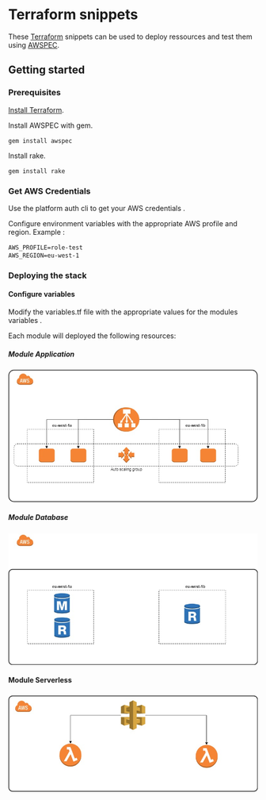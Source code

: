 # Terraform snippets
These [Terraform](https://terraform.io) snippets can be used to deploy ressources and test them using [AWSPEC](https://github.com/k1LoW/awspec).



## Getting started

### Prerequisites
[Install Terraform](https://www.terraform.io/intro/getting-started/install.html).

Install AWSPEC with gem.
```
gem install awspec
```
Install rake.
```
gem install rake
```
### Get AWS Credentials
Use the platform auth cli to get your AWS credentials .

Configure environment variables with the appropriate AWS profile and region. Example :
```
AWS_PROFILE=role-test
AWS_REGION=eu-west-1
```
### Deploying the stack

#### Configure variables
Modify the variables.tf file with the appropriate values for the modules variables .

Each module will deployed the following resources:
##### Module Application
![diagram](doc/autoscaling.jpg)

##### Module Database
![diagram](doc/database.jpg)

#### Module Serverless
![diagram](doc/lambda.jpg)
